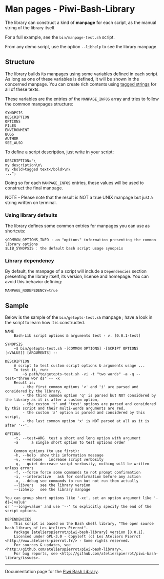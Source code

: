 Man pages - Piwi-Bash-Library
=============================

The library can construct a kind of **manpage** for each script, as the manual string
of the library itself.

For a full example, see the `bin/manpage-test.sh` script.

From any demo script, use the option `--libhelp` to see the library manpage.


## Structure

The library builds its manpages using some variables defined in each script. As long as one
of these variables is defined, it will be shown in the concerned manpage. You can create rich
contents using [tagged strings](Colorized-contents.md) for all of these texts.

These variables are the entries of the `MANPAGE_INFOS` array and tries to follow the common
manpages structure:

    SYNOPSIS
    DESCRIPTION
    OPTIONS
    FILES
    ENVIRONMENT
    BUGS
    AUTHOR
    SEE_ALSO

To define a script description, just write in your script:

    DESCRIPTION="\
    my description\n\
    my <bold>tagged text</bold>\n\
    ...";

Doing so for each `MANPAGE_INFOS` entries, these values will be used to construct the final
manpage.

NOTE - Please note that the result is NOT a true UNIX manpage but just a string written on
terminal.

### Using library defaults

The library defines some common entries for manpages you can use as shortcuts:

    $COMMON_OPTIONS_INFO : an "options" information presenting the common library options
    $LIB_SYNOPSIS : the default bash script usage synopsis

### Library dependency

By default, the manpage of a script will include a `Dependencies` section presenting the
library itself, its version, license and homepage. You can avoid this behavior defining:

    MANPAGE_NODEPEDENCY=true


## Sample

Below is the sample of the `bin/getopts-test.sh` manpage ; have a look in the script to
learn how it is constructed.

    NAME
        Bash-Lib script options & arguments test - v. [0.0.1-test]

    SYNOPSIS
        ~$ bin/getopts-test.sh -[COMMON OPTIONS] -[SCRIPT OPTIONS [=VALUE]] [ARGUMENTS] --

    DESCRIPTION
        A script to test custom script options & arguments usage ...
        To test it, run:
            ~$ path/to/getopts-test.sh -vi -t "two words" -a -q --test="three wor ds" -- -x
        Result is:
            - the first common options 'v' and 'i' are parsed and considered by the library,
            - the third common option 'q' is parsed but NOT considered by the library as it is after a custom option,
            - the custom 't' and 'test' options are parsed and considered by this script and their multi-words arguments are red,
            - the custom 'a' option is parsed and considered by this script,
            - the last common option 'x' is NOT parsed at all as it is after '--'.

    OPTIONS
        -t, --test=ARG	test a short and long option with argument
        -a		a single short option to test options order

        Common options (to use first):
        -h, --help	show this information message 
        -v, --verbose	increase script verbosity 
        -q, --quiet	decrease script verbosity, nothing will be written unless errors 
        -f, --force	force some commands to not prompt confirmation 
        -i, --interactive	ask for confirmation before any action 
        -x, --debug	see commands to run but not run them actually 
        --libvers	see the library version 
        --libhelp	see the library manpage 

    You can group short options like '-xc', set an option argument like '-d(=)value' 
    or '--long=value' and use '--' to explicitly specify the end of the script options.

    DEPENDENCIES
        This script is based on the Bash shell library, "The open source bash library of Les Ateliers Pierrot". 
        Package [atelierspierrot/piwi-bash-library] version [0.0.1]. 
        Licensed under GPL-3.0 - Copyleft (c) Les Ateliers Pierrot <http://www.ateliers-pierrot.fr/> - Some rights reserved. 
        For sources & updates, see <http://github.com/atelierspierrot/piwi-bash-library>.
        For bug reports, see <http://github.com/atelierspierrot/piwi-bash-library/issues>.

--------------

Documentation page for the [Piwi Bash Library](http://github.com/atelierspierrot/piwi-bash-library).
